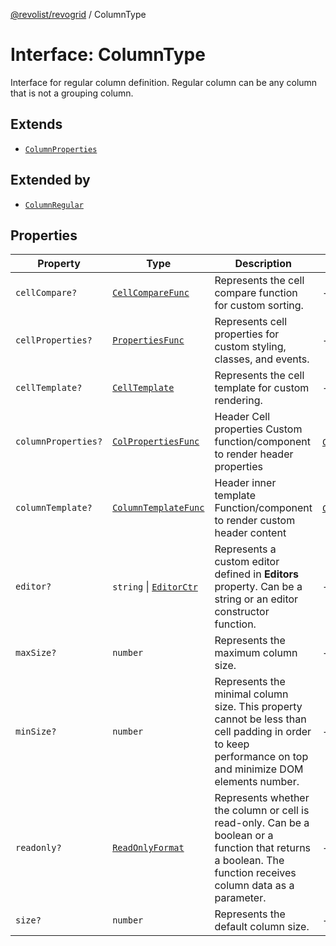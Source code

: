 [@revolist/revogrid](README.md) / ColumnType

# Interface: ColumnType

Interface for regular column definition.
Regular column can be any column that is not a grouping column.

## Extends

- [`ColumnProperties`](Interface.ColumnProperties.md)

## Extended by

- [`ColumnRegular`](Interface.ColumnRegular.md)

## Properties

| Property | Type | Description | Inherited from | Defined in |
| ------ | ------ | ------ | ------ | ------ |
| `cellCompare?` | [`CellCompareFunc`](TypeAlias.CellCompareFunc.md) | Represents the cell compare function for custom sorting. | - | [src/types/interfaces.ts:183](https://github.com/revolist/revogrid/blob/0ab93afcbb5b98b002edc76b162fc6cdefa047cd/src/types/interfaces.ts#L183) |
| `cellProperties?` | [`PropertiesFunc`](TypeAlias.PropertiesFunc.md) | Represents cell properties for custom styling, classes, and events. | - | [src/types/interfaces.ts:175](https://github.com/revolist/revogrid/blob/0ab93afcbb5b98b002edc76b162fc6cdefa047cd/src/types/interfaces.ts#L175) |
| `cellTemplate?` | [`CellTemplate`](Interface.CellTemplate.md) | Represents the cell template for custom rendering. | - | [src/types/interfaces.ts:179](https://github.com/revolist/revogrid/blob/0ab93afcbb5b98b002edc76b162fc6cdefa047cd/src/types/interfaces.ts#L179) |
| `columnProperties?` | [`ColPropertiesFunc`](TypeAlias.ColPropertiesFunc.md) | Header Cell properties Custom function/component to render header properties | [`ColumnProperties`](Interface.ColumnProperties.md).`columnProperties` | [src/types/interfaces.ts:118](https://github.com/revolist/revogrid/blob/0ab93afcbb5b98b002edc76b162fc6cdefa047cd/src/types/interfaces.ts#L118) |
| `columnTemplate?` | [`ColumnTemplateFunc`](TypeAlias.ColumnTemplateFunc.md) | Header inner template Function/component to render custom header content | [`ColumnProperties`](Interface.ColumnProperties.md).`columnTemplate` | [src/types/interfaces.ts:113](https://github.com/revolist/revogrid/blob/0ab93afcbb5b98b002edc76b162fc6cdefa047cd/src/types/interfaces.ts#L113) |
| `editor?` | `string` \| [`EditorCtr`](TypeAlias.EditorCtr.md) | Represents a custom editor defined in **Editors** property. Can be a string or an editor constructor function. | - | [src/types/interfaces.ts:171](https://github.com/revolist/revogrid/blob/0ab93afcbb5b98b002edc76b162fc6cdefa047cd/src/types/interfaces.ts#L171) |
| `maxSize?` | `number` | Represents the maximum column size. | - | [src/types/interfaces.ts:166](https://github.com/revolist/revogrid/blob/0ab93afcbb5b98b002edc76b162fc6cdefa047cd/src/types/interfaces.ts#L166) |
| `minSize?` | `number` | Represents the minimal column size. This property cannot be less than cell padding in order to keep performance on top and minimize DOM elements number. | - | [src/types/interfaces.ts:162](https://github.com/revolist/revogrid/blob/0ab93afcbb5b98b002edc76b162fc6cdefa047cd/src/types/interfaces.ts#L162) |
| `readonly?` | [`ReadOnlyFormat`](TypeAlias.ReadOnlyFormat.md) | Represents whether the column or cell is read-only. Can be a boolean or a function that returns a boolean. The function receives column data as a parameter. | - | [src/types/interfaces.ts:152](https://github.com/revolist/revogrid/blob/0ab93afcbb5b98b002edc76b162fc6cdefa047cd/src/types/interfaces.ts#L152) |
| `size?` | `number` | Represents the default column size. | - | [src/types/interfaces.ts:156](https://github.com/revolist/revogrid/blob/0ab93afcbb5b98b002edc76b162fc6cdefa047cd/src/types/interfaces.ts#L156) |
